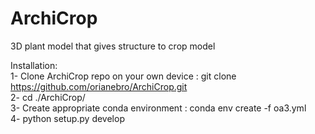 # ArchiCrop

3D plant model that gives structure to crop model  

Installation:  
1- Clone ArchiCrop repo on your own device : git clone https://github.com/orianebro/ArchiCrop.git  
2- cd ./ArchiCrop/  
3- Create appropriate conda environment : conda env create -f oa3.yml  
4- python setup.py develop  
